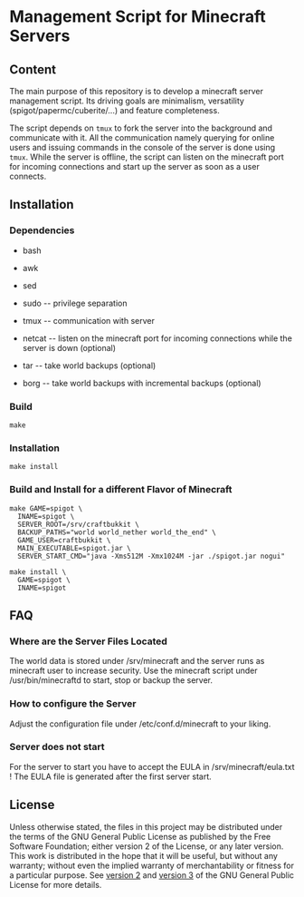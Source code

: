 # Management Script for Minecraft Servers

## Content

The main purpose of this repository is to develop a minecraft server management script.
Its driving goals are minimalism, versatility (spigot/papermc/cuberite/...) and feature completeness.

The script depends on `tmux` to fork the server into the background and communicate with it.
All the communication namely querying for online users and issuing commands in the console of the server is done using `tmux`.
While the server is offline, the script can listen on the minecraft port for incoming connections and start up the server as soon as a user connects.

## Installation

### Dependencies

* bash
* awk
* sed
* sudo -- privilege separation
* tmux -- communication with server

* netcat -- listen on the minecraft port for incoming connections while the server is down (optional)
* tar -- take world backups (optional)
* borg -- take world backups with incremental backups (optional)

### Build

```
make
```

### Installation

```
make install
```

### Build and Install for a different Flavor of Minecraft

```
make GAME=spigot \
  INAME=spigot \
  SERVER_ROOT=/srv/craftbukkit \
  BACKUP_PATHS="world world_nether world_the_end" \
  GAME_USER=craftbukkit \
  MAIN_EXECUTABLE=spigot.jar \
  SERVER_START_CMD="java -Xms512M -Xmx1024M -jar ./spigot.jar nogui"
```

```
make install \
  GAME=spigot \
  INAME=spigot
```

## FAQ

### Where are the Server Files Located

The world data is stored under /srv/minecraft and the server runs as minecraft user to increase security.
Use the minecraft script under /usr/bin/minecraftd to start, stop or backup the server.

### How to configure the Server

Adjust the configuration file under /etc/conf.d/minecraft to your liking.

### Server does not start

For the server to start you have to accept the EULA in /srv/minecraft/eula.txt !
The EULA file is generated after the first server start.

## License

Unless otherwise stated, the files in this project may be distributed under the terms of the GNU General Public License as published by the Free Software Foundation; either version 2 of the License, or any later version. This work is distributed in the hope that it will be useful, but without any warranty; without even the implied warranty of merchantability or fitness for a particular purpose. See [version 2](https://www.gnu.org/licenses/old-licenses/gpl-2.0.html) and [version 3](https://www.gnu.org/copyleft/gpl-3.0.html) of the GNU General Public License for more details.
